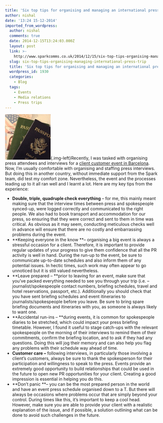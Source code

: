 ```yaml
---
title: 'Six top tips for organising and managing an international press trip '
author: nishal
date: '13:24 15-12-2014'
imported_from_wordpress:
  author: nishal
  comments: true
  date: 2014-12-15T13:24:03.000Z
  layout: post
  link: >-
    http://www.sparkcomms.co.uk/2014/12/15/six-top-tips-organising-managing-international-press-trip/
  slug: six-top-tips-organising-managing-international-press-trip
  title: 'Six top tips for organising and managing an international press trip '
  wordpress_id: 1930
  categories:
    - Blog
  tags:
    - Events
    - Media relations
    - Press trips
---
```


![passport-315266_640](passport-315266_640-150x150.jpg){.img-left}Recently, I was tasked with organising press attendees and interviews for a [client customer event in Barcelona](http://www.jda.com/focusconnect/). Now, I’m usually comfortable with organising and staffing press interviews. But doing this in another country, without immediate support from the Spark team, did test my comfort zone. Nevertheless, the event and the processes leading up to it all ran well and I learnt a lot. Here are my key tips from the experience:  

  * **Double, triple, quadruple check everything** – for me, this mainly meant making sure that the interview times between press and spokespeople synced-up, were logged correctly and communicated to the right people. We also had to book transport and accommodation for our press, so ensuring that they were correct and sent to them in time was critical. As obvious as it may seem, conducting meticulous checks well in advance will ensure that there are no costly and embarrassing problems during the event.
  * **Keeping everyone in the know **– organising a big event is always a stressful occasion for a client. Therefore, it is important to provide regular updates of your progress to give them confidence that all the PR activity is well in hand. During the run-up to the event, be sure to communicate up-to-date schedules and also inform them of any potential issues. In hectic times, such work may often appear to go unnoticed but it is still valued nevertheless.
  * **Leave prepared – **prior to leaving for an event, make sure that you’ve packed everything needed to see you through your trip (i.e. – journalist/spokespeople contact numbers, briefing schedules, travel and hotel reservations, passport, etc.). Additionally you should check that you have sent briefing schedules and event itineraries to journalists/spokespeople before you leave. Be sure to bring spare briefing documents and itineraries with you, as someone is always likely to want one.
  * **Accidental run-ins – **during events, it is common for spokespeople diaries to be stretched, which could impact your press briefing timetable. However, I found it useful to stage catch-ups with the relevant spokespeople on the morning of their interviews to remind them of their commitments, confirm the briefing location, and to ask if they had any questions. Doing this will jog their memory and can also help you flag any problems with their schedule way ahead of time.
  * **Customer care –** following interviews, in particularly those involving a client’s customers, always be sure to thank the spokesperson for their participation and willingness to speak to the press. Events provide an extremely good opportunity to build relationships that could be used in the future to open new PR opportunities for your client. Creating a good impression is essential in helping you do this.
  * **Don’t panic **– you can be the most prepared person in the world and have an event press schedule organised down to a T. But there will always be occasions where problems occur that are simply beyond your control. During times like this, it’s important to keep a cool head. However, make sure you are able to provide your client with a realistic explanation of the issue, and if possible, a solution outlining what can be done to avoid such challenges in the future.
